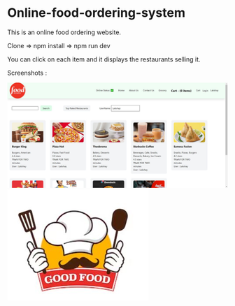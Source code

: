 # Online-food-ordering-system

This is an online food ordering website.

Clone => npm install => npm run dev

You can click on each item and it displays the restaurants selling it.

Screenshots :

![Screenshot](home.jpg)
![Screenshot](food.jpg)
